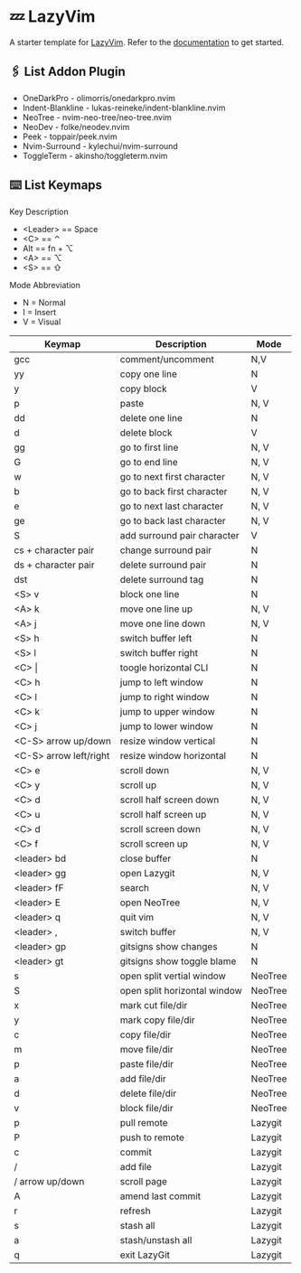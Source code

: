 # 💤 LazyVim

A starter template for [LazyVim](https://github.com/LazyVim/LazyVim).
Refer to the [documentation](https://lazyvim.github.io/installation) to get started.

## ️🖇 List Addon Plugin <a name = "plugin"> </a>

- OneDarkPro - olimorris/onedarkpro.nvim
- Indent-Blankline - lukas-reineke/indent-blankline.nvim
- NeoTree - nvim-neo-tree/neo-tree.nvim
- NeoDev - folke/neodev.nvim
- Peek - toppair/peek.nvim
- Nvim-Surround - kylechui/nvim-surround
- ToggleTerm - akinsho/toggleterm.nvim

## ⌨️ List Keymaps <a name = "keymaps"> </a>

Key Description
- \<Leader> == Space
- \<C> == ⌃
- Alt == fn + ⌥
- \<A> == ⌥
- \<S> == ⇧

Mode Abbreviation
- N = Normal
- I = Insert
- V = Visual

| Keymap                  | Description                  | Mode    |
| ----------------------- | ---------------------------- | ------- |
| gcc                     | comment/uncomment            | N,V     |
| yy                      | copy one line                | N       |
| y                       | copy block                   | V       |
| p                       | paste                        | N, V    |
| dd                      | delete one line              | N       |
| d                       | delete block                 | V       |
| gg                      | go to first line             | N, V    |
| G                       | go to end line               | N, V    |
| w                       | go to next first character   | N, V    |
| b                       | go to back first character   | N, V    |
| e                       | go to next last character    | N, V    |
| ge                      | go to back last character    | N, V    |
| S                       | add surround pair character  | V       |
| cs + character pair     | change surround pair         | N       |
| ds + character pair     | delete surround pair         | N       |
| dst                     | delete surround tag          | N       |
| \<S> v                  | block one line               | N       |
| \<A> k                  | move one line up             | N, V    |
| \<A> j                  | move one line down           | N, V    |
| \<S> h                  | switch buffer left           | N       |
| \<S> l                  | switch buffer right          | N       |
| \<C> \|                 | toogle horizontal CLI        | N       |
| \<C> h                  | jump to left window          | N       |
| \<C> l                  | jump to right window         | N       |
| \<C> k                  | jump to upper window         | N       |
| \<C> j                  | jump to lower window         | N       |
| \<C-S> arrow up/down    | resize window vertical       | N       |
| \<C-S> arrow left/right | resize window horizontal     | N       |
| \<C> e                  | scroll down                  | N, V    |
| \<C> y                  | scroll up                    | N, V    |
| \<C> d                  | scroll half screen down      | N, V    |
| \<C> u                  | scroll half screen up        | N, V    |
| \<C> d                  | scroll screen down           | N, V    |
| \<C> f                  | scroll screen up             | N, V    |
| \<leader> bd            | close buffer                 | N       |
| \<leader> gg            | open Lazygit                 | N, V    |
| \<leader> fF            | search                       | N, V    |
| \<leader> E             | open NeoTree                 | N, V    |
| \<leader> q             | quit vim                     | N, V    |
| \<leader> ,             | switch buffer                | N, V    |
| \<leader> gp            | gitsigns show changes        | N       |
| \<leader> gt            | gitsigns show toggle blame   | N       |
| s                       | open split vertial window    | NeoTree |
| S                       | open split horizontal window | NeoTree |
| x                       | mark cut file/dir            | NeoTree |
| y                       | mark copy file/dir           | NeoTree |
| c                       | copy file/dir                | NeoTree |
| m                       | move file/dir                | NeoTree |
| p                       | paste file/dir               | NeoTree |
| a                       | add file/dir                 | NeoTree |
| d                       | delete file/dir              | NeoTree |
| v                       | block file/dir               | NeoTree |
| p                       | pull remote                  | Lazygit |
| P                       | push to remote               | Lazygit |
| c                       | commit                       | Lazygit |
| /<leader>               | add file                     | Lazygit |
| /<fn> arrow up/down     | scroll page                  | Lazygit |
| A                       | amend last commit            | Lazygit |
| r                       | refresh                      | Lazygit |
| s                       | stash all                    | Lazygit |
| a                       | stash/unstash all            | Lazygit |
| q                       | exit LazyGit                 | Lazygit |
